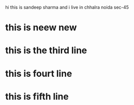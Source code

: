hi this is sandeep sharma and i live in chhalra noida sec-45 
# this is neew new
# this is the third line 
# this is fourt line
# this is fifth line 

